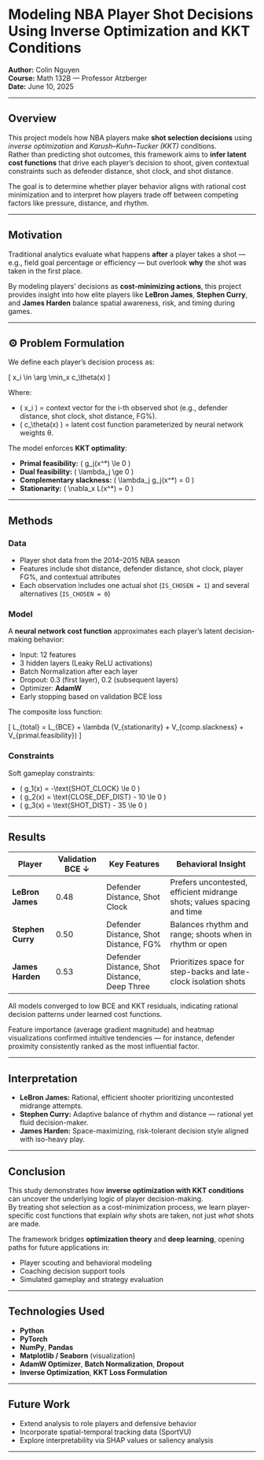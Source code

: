 # Modeling NBA Player Shot Decisions Using Inverse Optimization and KKT Conditions

**Author:** Colin Nguyen  
**Course:** Math 132B — Professor Atzberger  
**Date:** June 10, 2025  

---

## Overview
This project models how NBA players make **shot selection decisions** using *inverse optimization* and *Karush–Kuhn–Tucker (KKT)* conditions.  
Rather than predicting shot outcomes, this framework aims to **infer latent cost functions** that drive each player’s decision to shoot, given contextual constraints such as defender distance, shot clock, and shot distance.

The goal is to determine whether player behavior aligns with rational cost minimization and to interpret how players trade off between competing factors like pressure, distance, and rhythm.

---

## Motivation
Traditional analytics evaluate what happens **after** a player takes a shot — e.g., field goal percentage or efficiency — but overlook **why** the shot was taken in the first place.

By modeling players’ decisions as **cost-minimizing actions**, this project provides insight into how elite players like **LeBron James**, **Stephen Curry**, and **James Harden** balance spatial awareness, risk, and timing during games.

---

## ⚙️ Problem Formulation
We define each player’s decision process as:

\[
x_i \in \arg \min_x c_\theta(x)
\]

Where:
- \( x_i \) = context vector for the i-th observed shot (e.g., defender distance, shot clock, shot distance, FG%).
- \( c_\theta(x) \) = latent cost function parameterized by neural network weights θ.

The model enforces **KKT optimality**:
- **Primal feasibility:** \( g_j(x^*) \le 0 \)
- **Dual feasibility:** \( \lambda_j \ge 0 \)
- **Complementary slackness:** \( \lambda_j g_j(x^*) = 0 \)
- **Stationarity:** \( \nabla_x L(x^*) = 0 \)

---

## Methods

### Data
- Player shot data from the 2014–2015 NBA season  
- Features include shot distance, defender distance, shot clock, player FG%, and contextual attributes  
- Each observation includes one actual shot (`IS_CHOSEN = 1`) and several alternatives (`IS_CHOSEN = 0`)

### Model
A **neural network cost function** approximates each player’s latent decision-making behavior:
- Input: 12 features  
- 3 hidden layers (Leaky ReLU activations)  
- Batch Normalization after each layer  
- Dropout: 0.3 (first layer), 0.2 (subsequent layers)  
- Optimizer: **AdamW**  
- Early stopping based on validation BCE loss  

The composite loss function:

\[
L_{total} = L_{BCE} + \lambda (V_{stationarity} + V_{comp.slackness} + V_{primal.feasibility})
\]

### Constraints
Soft gameplay constraints:
- \( g_1(x) = -\text{SHOT\_CLOCK} \le 0 \)
- \( g_2(x) = \text{CLOSE\_DEF\_DIST} - 10 \le 0 \)
- \( g_3(x) = \text{SHOT\_DIST} - 35 \le 0 \)

---

## Results

| Player | Validation BCE ↓ | Key Features | Behavioral Insight |
|---------|------------------|---------------|--------------------|
| **LeBron James** | 0.48 | Defender Distance, Shot Clock | Prefers uncontested, efficient midrange shots; values spacing and time |
| **Stephen Curry** | 0.50 | Defender Distance, Shot Distance, FG% | Balances rhythm and range; shoots when in rhythm or open |
| **James Harden** | 0.53 | Defender Distance, Shot Distance, Deep Three | Prioritizes space for step-backs and late-clock isolation shots |

All models converged to low BCE and KKT residuals, indicating rational decision patterns under learned cost functions.

Feature importance (average gradient magnitude) and heatmap visualizations confirmed intuitive tendencies — for instance, defender proximity consistently ranked as the most influential factor.

---

## Interpretation
- **LeBron James:** Rational, efficient shooter prioritizing uncontested midrange attempts.  
- **Stephen Curry:** Adaptive balance of rhythm and distance — rational yet fluid decision-maker.  
- **James Harden:** Space-maximizing, risk-tolerant decision style aligned with iso-heavy play.

---

## Conclusion
This study demonstrates how **inverse optimization with KKT conditions** can uncover the underlying logic of player decision-making.  
By treating shot selection as a cost-minimization process, we learn player-specific cost functions that explain *why* shots are taken, not just *what* shots are made.

The framework bridges **optimization theory** and **deep learning**, opening paths for future applications in:
- Player scouting and behavioral modeling  
- Coaching decision support tools  
- Simulated gameplay and strategy evaluation  

---

## Technologies Used
- **Python**
- **PyTorch**
- **NumPy**, **Pandas**
- **Matplotlib / Seaborn** (visualization)
- **AdamW Optimizer**, **Batch Normalization**, **Dropout**
- **Inverse Optimization**, **KKT Loss Formulation**

---

## Future Work
- Extend analysis to role players and defensive behavior  
- Incorporate spatial-temporal tracking data (SportVU)  
- Explore interpretability via SHAP values or saliency analysis  

---
